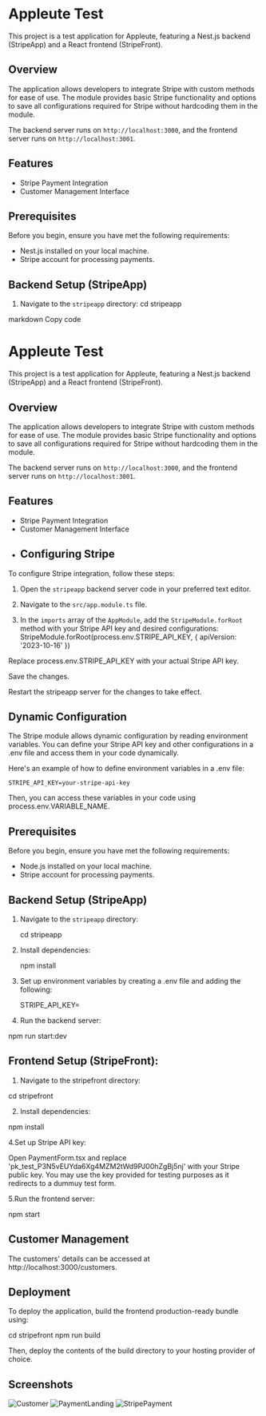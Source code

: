 # Appleute Test

This project is a test application for Appleute, featuring a Nest.js backend (StripeApp) and a React frontend (StripeFront).

## Overview

The application allows developers to integrate Stripe with custom methods for ease of use. The module provides basic Stripe functionality and options to save all configurations required for Stripe without hardcoding them in the module.

The backend server runs on `http://localhost:3000`, and the frontend server runs on `http://localhost:3001`.

## Features

- Stripe Payment Integration
- Customer Management Interface

## Prerequisites

Before you begin, ensure you have met the following requirements:

- Nest.js installed on your local machine.
- Stripe account for processing payments.

## Backend Setup (StripeApp)

1. Navigate to the `stripeapp` directory:
   cd stripeapp
   
markdown
Copy code
# Appleute Test

This project is a test application for Appleute, featuring a Nest.js backend (StripeApp) and a React frontend (StripeFront).

## Overview

The application allows developers to integrate Stripe with custom methods for ease of use. The module provides basic Stripe functionality and options to save all configurations required for Stripe without hardcoding them in the module.

The backend server runs on `http://localhost:3000`, and the frontend server runs on `http://localhost:3001`.

## Features

- Stripe Payment Integration
- Customer Management Interface
- ## Configuring Stripe

To configure Stripe integration, follow these steps:

1. Open the `stripeapp` backend server code in your preferred text editor.

2. Navigate to the `src/app.module.ts` file.

3. In the `imports` array of the `AppModule`, add the `StripeModule.forRoot` method with your Stripe API key and desired configurations: 
  StripeModule.forRoot(process.env.STRIPE_API_KEY, { apiVersion: '2023-10-16' })

  Replace process.env.STRIPE_API_KEY with your actual Stripe API key.
  
  Save the changes.
  
  Restart the stripeapp server for the changes to take effect.
  
## Dynamic Configuration
The Stripe module allows dynamic configuration by reading environment variables. You can define your Stripe API key and other configurations in a .env file and access them in your code dynamically.

Here's an example of how to define environment variables in a .env file:

    STRIPE_API_KEY=your-stripe-api-key

Then, you can access these variables in your code using process.env.VARIABLE_NAME.

## Prerequisites

Before you begin, ensure you have met the following requirements:

- Node.js installed on your local machine.
- Stripe account for processing payments.

## Backend Setup (StripeApp)

1. Navigate to the `stripeapp` directory:

   cd stripeapp
   
3. Install dependencies:

    npm install
   
4. Set up environment variables by creating a .env file and adding the following:

    STRIPE_API_KEY=<your-stripe-api-key>

5. Run the backend server:

npm run start:dev


## Frontend Setup (StripeFront):

1. Navigate to the stripefront directory:

cd stripefront

2. Install dependencies:

npm install

4.Set up Stripe API key:

Open PaymentForm.tsx and replace 'pk_test_P3N5vEUYda6Xg4MZM2tWd9PJ00hZgBj5nj' with your Stripe public key. You may use the key provided for testing purposes as it redirects to a dummuy test form.

5.Run the frontend server:

npm start


## Customer Management
The customers' details can be accessed at http://localhost:3000/customers.

## Deployment
To deploy the application, build the frontend production-ready bundle using:


cd stripefront
npm run build


Then, deploy the contents of the build directory to your hosting provider of choice.


## Screenshots

![Customer](https://github.com/parthivvv/appleutetest/blob/main/customerscreenshot.png)
![PaymentLanding](https://github.com/parthivvv/appleutetest/blob/main/mainpage.png)
![StripePayment](https://github.com/parthivvv/appleutetest/blob/main/stripepaymentredirect.png)

